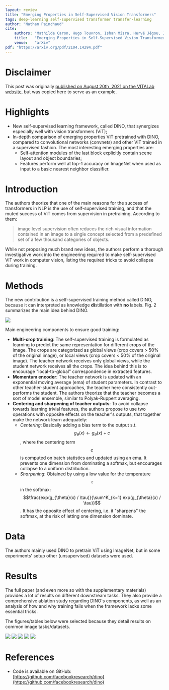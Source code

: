 ```yaml
---
layout: review
title: "Emerging Properties in Self-Supervised Vision Transformers"
tags: deep-learning self-supervised transformer transfer-learning
author: "Nathan Painchaud"
cite:
    authors: "Mathilde Caron, Hugo Touvron, Ishan Misra, Hervé Jégou, Julien Mairal, Piotr Bojanowski, Armand Joulin"
    title:   "Emerging Properties in Self-Supervised Vision Transformers"
    venue:   "arXiv"
pdf: "https://arxiv.org/pdf/2104.14294.pdf"
---
```


<!-- Do not include the following disclaimer in your own review -->
# Disclaimer
This post was originally [published on August 20th, 2021 on the VITALab website](https://vitalab.github.io/article/2021/08/20/EmergingPropertiesSSViT.html),
but was copied here to serve as an example.
<!--  -->


# Highlights
- New self-supervised learning framework, called DINO, that synergizes especially well with vision transformers (ViT);
- In-depth comparison of emerging properties ViT pretrained with DINO, compared to convolutional networks (convnets) and
other ViT trained in a supervised fashion. The most interesting emerging properties are:
    - Self-attention modules of the last block explicitly contain scene layout and object boundaries;
    - Features perform well at top-1 accuracy on ImageNet when used as input to a basic nearest neighbor classifier.


# Introduction
The authors theorize that one of the main reasons for the success of transformers in NLP is the use of self-supervised
training, and that the muted success of ViT comes from supervision in pretraining. According to them:
> image level supervision often reduces the rich visual information contained in an image to a single concept selected
> from a predefined set of a few thousand categories of objects.

While not proposing much brand new ideas, the authors perform a thorough investigative work into the engineering
required to make self-supervised ViT work in computer vision, listing the required tricks to avoid collapse during
training.


# Methods
The new contribution is a self-supervised training method called DINO, because it can interpreted as knowledge
**di**stillation with **no** labels. Fig. 2 summarizes the main idea behind DINO.

![](/posts/images/EmergingPropertiesSSViT/figure2.jpg)

Main engineering components to ensure good training:
- **Multi-crop training**: The self-supervised training is formulated as learning to predict the same representation for
different crops of the image. The crops are categorized as global views (crop covers > 50% of the original image), or
local views (crop covers < 50% of the original image). The teacher network receives only global views, while the student
network receives all the crops. The idea behind this is to encourage "local-to-global" correspondence in extracted
features.
- **Momentum encoder**: The teacher network is updated with an exponential moving average (ema) of student parameters.
In contrast to other teacher-student approaches, the teacher here consistently out-performs the student. The authors
theorize that the teacher becomes a sort of model ensemble, similar to Polyak-Ruppert averaging.
- **Centering and sharpening of teacher outputs**: To avoid collapse towards learning trivial features, the authors
propose to use two operations with opposite effects on the teacher's outputs, that together make the network learn
adequately:
    - *Centering*: Basically adding a bias term to the output s.t. $$g_{\theta}(x) \leftarrow g_{\theta}(x) + c$$, where
    the centering term $$c$$ is computed on batch statistics and updated using an ema. It prevents one dimension from
    dominating a softmax, but encourages collapse to a uniform distribution.
    - *Sharpening*: Obtained by using a low value for the temperature $$\tau$$ in the softmax:
    $$\frac{exp(g_{\theta}(x) / \tau)}{\sum^K_{k=1} exp(g_{\theta}(x) / \tau)}$$. It has the opposite effect of
    centering, i.e. it "sharpens" the softmax, at the risk of letting one dimension dominate.


# Data
The authors mainly used DINO to pretrain ViT using ImageNet, but in some experiments' setup other (unsupervised)
datasets were used.


# Results
The full paper (and even more so with the supplementary materials) provides a lot of results on different downstream
tasks. They also provide a comprehensive ablation study regarding DINO's components, as well as an analysis of how and
why training fails when the framework lacks some essential tricks.

The figures/tables below were selected because they detail results on common image tasks/datasets.

![](/posts/images/EmergingPropertiesSSViT/figure1.jpg)
![](/posts/images/EmergingPropertiesSSViT/table2.jpg)
![](/posts/images/EmergingPropertiesSSViT/table5.jpg)
![](/posts/images/EmergingPropertiesSSViT/figure4.jpg)
![](/posts/images/EmergingPropertiesSSViT/table8.jpg)


# References
- Code is available on GitHub: [https://github.com/facebookresearch/dino](https://github.com/facebookresearch/dino)
